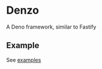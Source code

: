 # Denzo

A Deno framework, similar to Fastify

## Example

See [examples](https://github.com/erfanium/denzo/tree/main/examples)

<!-- ## Survey

We are in the process of building a great framework for Deno and your opinion has a direct impact on our work!
https://forms.gle/o1G4M3NbDxYMa22o7 -->

